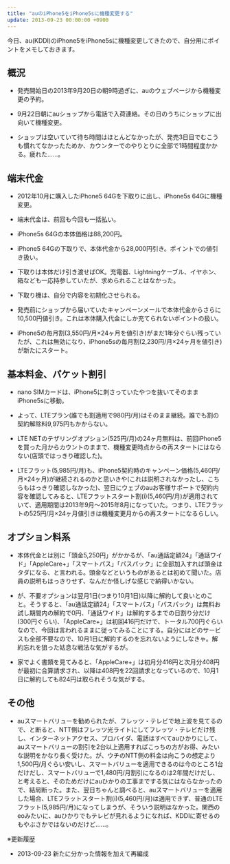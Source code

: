 ```yaml
---
title: "auのiPhone5をiPhone5sに機種変更する"
update: 2013-09-23 00:00:00 +0900
---
```


今日、au(KDDI)のiPhone5をiPhone5sに機種変更してきたので、自分用にポイントをメモしておきます。

## 概況

- 発売開始日の2013年9月20日の朝9時過ぎに、auのウェブページから機種変更の予約。

- 9月22日朝にauショップから電話で入荷連絡。その日のうちにショップに出向いて機種変更。

- ショップは空いていて待ち時間はほとんどなかったが、発売3日目でむこうも慣れてなかったためか、カウンターでのやりとりに全部で1時間程度かかる。疲れた……。

## 端末代金

- 2012年10月に購入したiPhone5 64Gを下取りに出し、iPhone5s 64Gに機種変更。

- 端末代金は、前回も今回も一括払い。

- iPhone5s 64Gの本体価格は88,200円。

- iPhone5 64Gの下取りで、本体代金から28,000円引き。ポイントでの値引き扱い。

- 下取りは本体だけ引き渡せばOK。充電器、Lightningケーブル、イヤホン、箱なども一応持参していたが、求められることはなかった。

- 下取り機は、自分で内容を初期化させられる。

- 発売前にショップから届いていたキャンペーンメールで本体代金からさらに10,500円値引き。これは本体購入代金にしか充てられないポイントの扱い。

- iPhone5の毎月割(3,550円/月×24ヶ月を値引き)がまだ1年分ぐらい残っていたが、これは無効になり、iPhone5sの毎月割(2,230円/月×24ヶ月を値引き)が新たにスタート。

## 基本料金、パケット割引

- nano SIMカードは、iPhone5に刺さっていたやつを抜いてそのままiPhone5sに移動。

- よって、LTEプラン(誰でも割適用で980円/月)はそのまま継続。誰でも割の契約解除料9,975円もかからない。

- LTE NETのテザリングオプション(525円/月)の24ヶ月無料は、前回iPhone5を買った月からカウントのままで、機種変更時点からの再スタートにはならない(店頭ではっきり確認した)。

- LTEフラット(5,985円/月)も、iPhone5契約時のキャンペーン価格(5,460円/月×24ヶ月)が継続されるのかと思いきや(これは説明されなかったし、こちらもはっきり確認しなかった)、翌日にウェブのauお客様サポートで契約内容を確認してみると、LTEフラットスタート割(i)(5,460円/月)が適用されていて、適用期間は2013年9月～2015年8月になっていた。つまり、LTEフラットの525円/月×24ヶ月値引きは機種変更月からの再スタートになるらしい。

## オプション料系

- 本体代金とは別に「頭金5,250円」がかかるが、「au通話定額24」「通話ワイド」「AppleCare+」「スマートパス」「パスパック」に全部加入すれば頭金はタダになる、と言われる。頭金などというものがあるとは初めて聞いた。店員の説明もはっきりせず、なんだか怪しげな感じで納得いかない。

- が、不要オプションは翌月1日(つまり10月1日)以降に解約して良いとのこと。そうすると、「au通話定額24」「スマートパス」「パスパック」は無料お試し期間内の解約で0円、「通話ワイド」は解約するまでの日割り分だけ(300円ぐらい)、「AppleCare+」は初回416円だけで、トータル700円ぐらいなので、今回は言われるままに従ってみることにする。自分にはどのサービスも全部不要なので、10月1日に解約するのを忘れないようにしなきゃ。解約忘れを狙った姑息な戦法な気がするが。

- 家でよく書類を見てみると、「AppleCare+」は初月分416円と次月分408円が最初に合算請求され、以降は408円を22回請求となっているので、10月1日に解約しても824円は取られそうな気がする。

## その他

- auスマートバリューを勧められたが、フレッツ・テレビで地上波を見てるので、と断ると、NTT側はフレッツ光ライトにしてフレッツ・テレビだけ残し、インターネットアクセス、プロバイダ、電話はすべてauひかりにして、auスマートバリューの割引を2台以上適用すればこっちの方がお得、みたいな説明をかなり長く受けた。が、ウチのNTT側の料金は向こうの想定より1,500円/月ぐらい安いし、スマートバリューを適用できるのは今のところ1台だけだし、スマートバリューで1,480円/月割引になるのは2年間だけだし、と考えると、そのためだけにauひかりの工事までする気にはならなかったので、結局断った。また、翌日ちゃんと調べると、auスマートバリューを適用した場合、LTEフラットスタート割(i)(5,460円/月)は適用できず、普通のLTEフラット(5,985円/月)になってしまうが、そういう説明はなかった。関西のeoみたいに、auひかりでもテレビが見れるようになれば、KDDIに寄せるのもやぶさかではないのだけど……。

※更新履歴

- 2013-09-23 新たに分かった情報を加えて再編成
